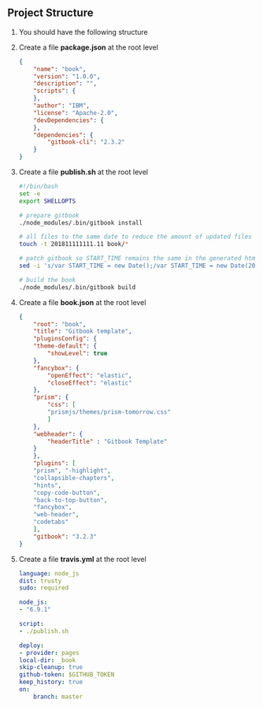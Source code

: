 
## Project Structure

1. You should have the following structure

1. Create a file **package.json** at the root level

    ```json
    {
        "name": "book",
        "version": "1.0.0",
        "description": "",
        "scripts": {
        },
        "author": "IBM",
        "license": "Apache-2.0",
        "devDependencies": {
        },
        "dependencies": {
            "gitbook-cli": "2.3.2"
        }
    }
    ```

1. Create a file **publish.sh** at the root level

    ```sh
    #!/bin/bash
    set -e
    export SHELLOPTS

    # prepare gitbook
    ./node_modules/.bin/gitbook install

    # all files to the same date to reduce the amount of updated files after each new generation
    touch -t 201811111111.11 book/*

    # patch gitbook so START_TIME remains the same in the generated html
    sed -i 's/var START_TIME = new Date();/var START_TIME = new Date(2018, 10, 11, 11, 11, 11);/g' ~/.gitbook/versions/3.2.3/lib/gitbook.js

    # build the book
    ./node_modules/.bin/gitbook build
    ```

1. Create a file **book.json** at the root level

    ```json
    {
        "root": "book",
        "title": "Gitbook template",
        "pluginsConfig": {
        "theme-default": {
            "showLevel": true
        },
        "fancybox": {
            "openEffect": "elastic",
            "closeEffect": "elastic"
        },
        "prism": {
            "css": [
            "prismjs/themes/prism-tomorrow.css"
            ]
        },
        "webheader": {
            "headerTitle" : "Gitbook Template"
        }
        },
        "plugins": [
        "prism", "-highlight",
        "collapsible-chapters",
        "hints",
        "copy-code-button",
        "back-to-top-button",
        "fancybox",
        "web-header",
        "codetabs"
        ],
        "gitbook": "3.2.3"
    }
    ```

1. Create a file **travis.yml** at the root level

    ```yaml
    language: node_js
    dist: trusty
    sudo: required

    node_js:
    - "6.9.1"

    script:
    - ./publish.sh

    deploy:
    - provider: pages
    local-dir: _book
    skip-cleanup: true
    github-token: $GITHUB_TOKEN
    keep_history: true
    on:
        branch: master
    ```